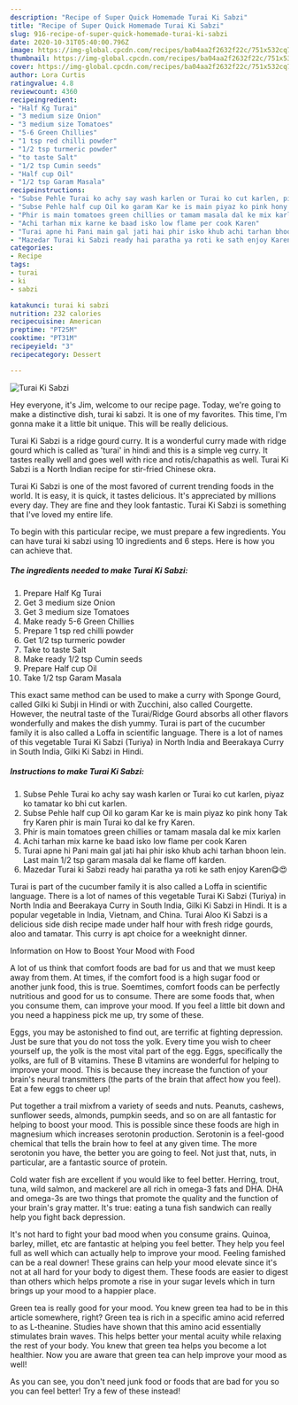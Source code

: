 ```yaml
---
description: "Recipe of Super Quick Homemade Turai Ki Sabzi"
title: "Recipe of Super Quick Homemade Turai Ki Sabzi"
slug: 916-recipe-of-super-quick-homemade-turai-ki-sabzi
date: 2020-10-31T05:40:00.796Z
image: https://img-global.cpcdn.com/recipes/ba04aa2f2632f22c/751x532cq70/turai-ki-sabzi-recipe-main-photo.jpg
thumbnail: https://img-global.cpcdn.com/recipes/ba04aa2f2632f22c/751x532cq70/turai-ki-sabzi-recipe-main-photo.jpg
cover: https://img-global.cpcdn.com/recipes/ba04aa2f2632f22c/751x532cq70/turai-ki-sabzi-recipe-main-photo.jpg
author: Lora Curtis
ratingvalue: 4.8
reviewcount: 4360
recipeingredient:
- "Half Kg Turai"
- "3 medium size Onion"
- "3 medium size Tomatoes"
- "5-6 Green Chillies"
- "1 tsp red chilli powder"
- "1/2 tsp turmeric powder"
- "to taste Salt"
- "1/2 tsp Cumin seeds"
- "Half cup Oil"
- "1/2 tsp Garam Masala"
recipeinstructions:
- "Subse Pehle Turai ko achy say wash karlen or Turai ko cut karlen, piyaz ko tamatar ko bhi cut karlen."
- "Subse Pehle half cup Oil ko garam Kar ke is main piyaz ko pink hony Tak fry Karen phir is main Turai ko dal ke fry Karen."
- "Phir is main tomatoes green chillies or tamam masala dal ke mix karlen"
- "Achi tarhan mix karne ke baad isko low flame per cook Karen"
- "Turai apne hi Pani main gal jati hai phir isko khub achi tarhan bhoon lein. Last main 1/2 tsp garam masala dal ke flame off karden."
- "Mazedar Turai ki Sabzi ready hai paratha ya roti ke sath enjoy Karen😋😍"
categories:
- Recipe
tags:
- turai
- ki
- sabzi

katakunci: turai ki sabzi 
nutrition: 232 calories
recipecuisine: American
preptime: "PT25M"
cooktime: "PT31M"
recipeyield: "3"
recipecategory: Dessert

---
```



![Turai Ki Sabzi](https://img-global.cpcdn.com/recipes/ba04aa2f2632f22c/751x532cq70/turai-ki-sabzi-recipe-main-photo.jpg)

Hey everyone, it's Jim, welcome to our recipe page. Today, we're going to make a distinctive dish, turai ki sabzi. It is one of my favorites. This time, I'm gonna make it a little bit unique. This will be really delicious.

Turai Ki Sabzi is a ridge gourd curry. It is a wonderful curry made with ridge gourd which is called as &#39;turai&#39; in hindi and this is a simple veg curry. It tastes really well and goes well with rice and rotis/chapathis as well. Turai Ki Sabzi is a North Indian recipe for stir-fried Chinese okra.

Turai Ki Sabzi is one of the most favored of current trending foods in the world. It is easy, it is quick, it tastes delicious. It's appreciated by millions every day. They are fine and they look fantastic. Turai Ki Sabzi is something that I've loved my entire life.


To begin with this particular recipe, we must prepare a few ingredients. You can have turai ki sabzi using 10 ingredients and 6 steps. Here is how you can achieve that.

<!--inarticleads1-->

##### The ingredients needed to make Turai Ki Sabzi:

1. Prepare Half Kg Turai
1. Get 3 medium size Onion
1. Get 3 medium size Tomatoes
1. Make ready 5-6 Green Chillies
1. Prepare 1 tsp red chilli powder
1. Get 1/2 tsp turmeric powder
1. Take to taste Salt
1. Make ready 1/2 tsp Cumin seeds
1. Prepare Half cup Oil
1. Take 1/2 tsp Garam Masala


This exact same method can be used to make a curry with Sponge Gourd, called Gilki ki Subji in Hindi or with Zucchini, also called Courgette. However, the neutral taste of the Turai/Ridge Gourd absorbs all other flavors wonderfully and makes the dish yummy. Turai is part of the cucumber family it is also called a Loffa in scientific language. There is a lot of names of this vegetable Turai Ki Sabzi (Turiya) in North India and Beerakaya Curry in South India, Gilki Ki Sabzi in Hindi. 

<!--inarticleads2-->

##### Instructions to make Turai Ki Sabzi:

1. Subse Pehle Turai ko achy say wash karlen or Turai ko cut karlen, piyaz ko tamatar ko bhi cut karlen.
1. Subse Pehle half cup Oil ko garam Kar ke is main piyaz ko pink hony Tak fry Karen phir is main Turai ko dal ke fry Karen.
1. Phir is main tomatoes green chillies or tamam masala dal ke mix karlen
1. Achi tarhan mix karne ke baad isko low flame per cook Karen
1. Turai apne hi Pani main gal jati hai phir isko khub achi tarhan bhoon lein. Last main 1/2 tsp garam masala dal ke flame off karden.
1. Mazedar Turai ki Sabzi ready hai paratha ya roti ke sath enjoy Karen😋😍


Turai is part of the cucumber family it is also called a Loffa in scientific language. There is a lot of names of this vegetable Turai Ki Sabzi (Turiya) in North India and Beerakaya Curry in South India, Gilki Ki Sabzi in Hindi. It is a popular vegetable in India, Vietnam, and China. Turai Aloo Ki Sabzi is a delicious side dish recipe made under half hour with fresh ridge gourds, aloo and tamatar. This curry is apt choice for a weeknight dinner. 

Information on How to Boost Your Mood with Food


A lot of us think that comfort foods are bad for us and that we must keep away from them. At times, if the comfort food is a high sugar food or another junk food, this is true. Soemtimes, comfort foods can be perfectly nutritious and good for us to consume. There are some foods that, when you consume them, can improve your mood. If you feel a little bit down and you need a happiness pick me up, try some of these.

Eggs, you may be astonished to find out, are terrific at fighting depression. Just be sure that you do not toss the yolk. Every time you wish to cheer yourself up, the yolk is the most vital part of the egg. Eggs, specifically the yolks, are full of B vitamins. These B vitamins are wonderful for helping to improve your mood. This is because they increase the function of your brain's neural transmitters (the parts of the brain that affect how you feel). Eat a few eggs to cheer up!

Put together a trail mixfrom a variety of seeds and nuts. Peanuts, cashews, sunflower seeds, almonds, pumpkin seeds, and so on are all fantastic for helping to boost your mood. This is possible since these foods are high in magnesium which increases serotonin production. Serotonin is a feel-good chemical that tells the brain how to feel at any given time. The more serotonin you have, the better you are going to feel. Not just that, nuts, in particular, are a fantastic source of protein.

Cold water fish are excellent if you would like to feel better. Herring, trout, tuna, wild salmon, and mackerel are all rich in omega-3 fats and DHA. DHA and omega-3s are two things that promote the quality and the function of your brain's gray matter. It's true: eating a tuna fish sandwich can really help you fight back depression. 

It's not hard to fight your bad mood when you consume grains. Quinoa, barley, millet, etc are fantastic at helping you feel better. They help you feel full as well which can actually help to improve your mood. Feeling famished can be a real downer! These grains can help your mood elevate since it's not at all hard for your body to digest them. These foods are easier to digest than others which helps promote a rise in your sugar levels which in turn brings up your mood to a happier place.

Green tea is really good for your mood. You knew green tea had to be in this article somewhere, right? Green tea is rich in a specific amino acid referred to as L-theanine. Studies have shown that this amino acid essentially stimulates brain waves. This helps better your mental acuity while relaxing the rest of your body. You knew that green tea helps you become a lot healthier. Now you are aware that green tea can help improve your mood as well!

As you can see, you don't need junk food or foods that are bad for you so you can feel better! Try a few of these instead!

